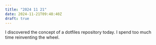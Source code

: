 ```yaml
---
title: "2024 11 21"
date: 2024-11-21T09:48:40Z
draft: true
---
```

I discovered the concept of a dotfiles repository today. I spend too much time reinventing the wheel.
